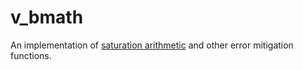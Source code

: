 # v_bmath
An implementation of [saturation arithmetic](https://en.wikipedia.org/wiki/Saturation_arithmetic) and other error mitigation functions.
